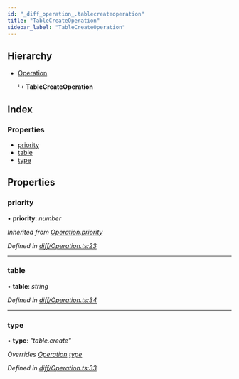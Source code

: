 ```yaml
---
id: "_diff_operation_.tablecreateoperation"
title: "TableCreateOperation"
sidebar_label: "TableCreateOperation"
---
```


## Hierarchy

* [Operation](_diff_operation_.operation.md)

  ↳ **TableCreateOperation**

## Index

### Properties

* [priority](_diff_operation_.tablecreateoperation.md#priority)
* [table](_diff_operation_.tablecreateoperation.md#table)
* [type](_diff_operation_.tablecreateoperation.md#type)

## Properties

###  priority

• **priority**: *number*

*Inherited from [Operation](_diff_operation_.operation.md).[priority](_diff_operation_.operation.md#priority)*

*Defined in [diff/Operation.ts:23](https://github.com/aerogear/graphback/blob/b39280e7/packages/graphql-migrations/src/diff/Operation.ts#L23)*

___

###  table

• **table**: *string*

*Defined in [diff/Operation.ts:34](https://github.com/aerogear/graphback/blob/b39280e7/packages/graphql-migrations/src/diff/Operation.ts#L34)*

___

###  type

• **type**: *"table.create"*

*Overrides [Operation](_diff_operation_.operation.md).[type](_diff_operation_.operation.md#type)*

*Defined in [diff/Operation.ts:33](https://github.com/aerogear/graphback/blob/b39280e7/packages/graphql-migrations/src/diff/Operation.ts#L33)*
